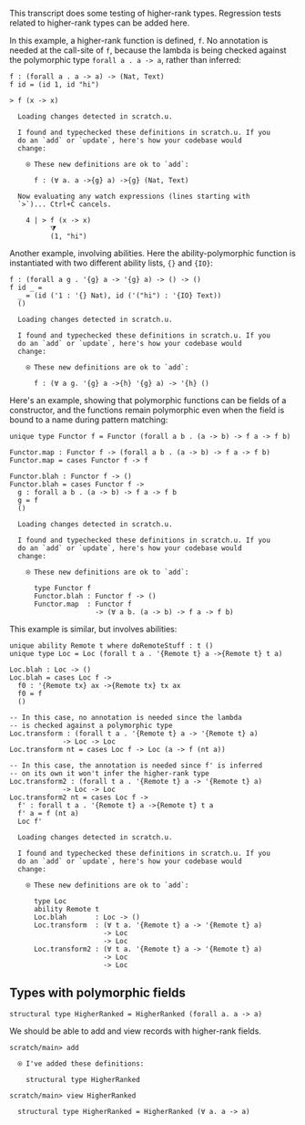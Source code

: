 This transcript does some testing of higher-rank types. Regression tests related to higher-rank types can be added here.

In this example, a higher-rank function is defined, `f`. No annotation is needed at the call-site of `f`, because the lambda is being checked against the polymorphic type `forall a . a -> a`, rather than inferred:

``` unison
f : (forall a . a -> a) -> (Nat, Text)
f id = (id 1, id "hi")

> f (x -> x)
```

``` ucm
  Loading changes detected in scratch.u.

  I found and typechecked these definitions in scratch.u. If you
  do an `add` or `update`, here's how your codebase would
  change:
  
    ⍟ These new definitions are ok to `add`:
    
      f : (∀ a. a ->{g} a) ->{g} (Nat, Text)
  
  Now evaluating any watch expressions (lines starting with
  `>`)... Ctrl+C cancels.

    4 | > f (x -> x)
          ⧩
          (1, "hi")

```

Another example, involving abilities. Here the ability-polymorphic function is instantiated with two different ability lists, `{}` and `{IO}`:

``` unison
f : (forall a g . '{g} a -> '{g} a) -> () -> ()
f id _ =
  _ = (id ('1 : '{} Nat), id ('("hi") : '{IO} Text))
  ()
```

``` ucm
  Loading changes detected in scratch.u.

  I found and typechecked these definitions in scratch.u. If you
  do an `add` or `update`, here's how your codebase would
  change:
  
    ⍟ These new definitions are ok to `add`:
    
      f : (∀ a g. '{g} a ->{h} '{g} a) -> '{h} ()

```

Here's an example, showing that polymorphic functions can be fields of a constructor, and the functions remain polymorphic even when the field is bound to a name during pattern matching:

``` unison
unique type Functor f = Functor (forall a b . (a -> b) -> f a -> f b)

Functor.map : Functor f -> (forall a b . (a -> b) -> f a -> f b)
Functor.map = cases Functor f -> f

Functor.blah : Functor f -> ()
Functor.blah = cases Functor f ->
  g : forall a b . (a -> b) -> f a -> f b
  g = f
  ()
```

``` ucm
  Loading changes detected in scratch.u.

  I found and typechecked these definitions in scratch.u. If you
  do an `add` or `update`, here's how your codebase would
  change:
  
    ⍟ These new definitions are ok to `add`:
    
      type Functor f
      Functor.blah : Functor f -> ()
      Functor.map  : Functor f
                     -> (∀ a b. (a -> b) -> f a -> f b)

```

This example is similar, but involves abilities:

``` unison
unique ability Remote t where doRemoteStuff : t ()
unique type Loc = Loc (forall t a . '{Remote t} a ->{Remote t} t a)

Loc.blah : Loc -> ()
Loc.blah = cases Loc f ->
  f0 : '{Remote tx} ax ->{Remote tx} tx ax
  f0 = f
  ()

-- In this case, no annotation is needed since the lambda
-- is checked against a polymorphic type
Loc.transform : (forall t a . '{Remote t} a -> '{Remote t} a)
             -> Loc -> Loc
Loc.transform nt = cases Loc f -> Loc (a -> f (nt a))

-- In this case, the annotation is needed since f' is inferred
-- on its own it won't infer the higher-rank type
Loc.transform2 : (forall t a . '{Remote t} a -> '{Remote t} a)
             -> Loc -> Loc
Loc.transform2 nt = cases Loc f ->
  f' : forall t a . '{Remote t} a ->{Remote t} t a
  f' a = f (nt a)
  Loc f'
```

``` ucm
  Loading changes detected in scratch.u.

  I found and typechecked these definitions in scratch.u. If you
  do an `add` or `update`, here's how your codebase would
  change:
  
    ⍟ These new definitions are ok to `add`:
    
      type Loc
      ability Remote t
      Loc.blah       : Loc -> ()
      Loc.transform  : (∀ t a. '{Remote t} a -> '{Remote t} a)
                       -> Loc
                       -> Loc
      Loc.transform2 : (∀ t a. '{Remote t} a -> '{Remote t} a)
                       -> Loc
                       -> Loc

```

## Types with polymorphic fields

``` unison :hide
structural type HigherRanked = HigherRanked (forall a. a -> a)
```

We should be able to add and view records with higher-rank fields.

``` ucm
scratch/main> add

  ⍟ I've added these definitions:
  
    structural type HigherRanked

scratch/main> view HigherRanked

  structural type HigherRanked = HigherRanked (∀ a. a -> a)

```
